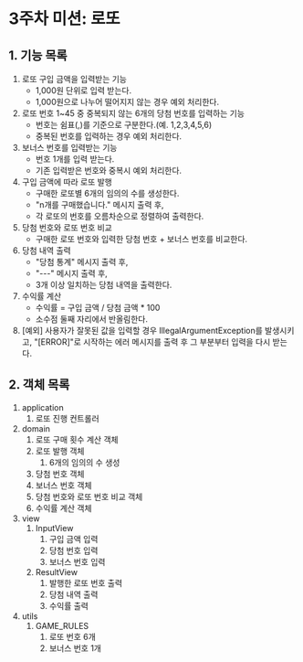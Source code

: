 # 3주차 미션: 로또
## 1. 기능 목록
1. 로또 구입 금액을 입력받는 기능
   * 1,000원 단위로 입력 받는다.
   * 1,000원으로 나누어 떨어지지 않는 경우 예외 처리한다.
2. 로또 번호 1~45 중 중복되지 않는 6개의 당첨 번호를 입력하는 기능
   * 번호는 쉼표(,)를 기준으로 구분한다.(예. 1,2,3,4,5,6)
   * 중복된 번호를 입력하는 경우 예외 처리한다.
3. 보너스 번호를 입력받는 기능
   * 번호 1개를 입력 받는다.
   * 기존 입력받은 번호와 중복시 예외 처리한다.
4. 구입 금액에 따라 로또 발행
    * 구매한 로또별 6개의 임의의 수를 생성한다. 
    * "n개를 구매했습니다." 메시지 출력 후,
    * 각 로또의 번호를 오름차순으로 정렬하여 출력한다.
5. 당첨 번호와 로또 번호 비교
   * 구매한 로또 번호와 입력한 당첨 번호 + 보너스 번호를 비교한다.
6. 당첨 내역 출력
   * "당첨 통계" 메시지 출력 후,
   * "---" 메시지 출력 후,
   * 3개 이상 일치하는 당첨 내역을 출력한다.
7. 수익률 계산
   * 수익률 = 구입 금액 / 당첨 금액 * 100
   * 소수점 둘째 자리에서 반올림한다.
8. [예외] 사용자가 잘못된 값을 입력할 경우 IllegalArgumentException를 발생시키고, "[ERROR]"로 시작하는 에러 메시지를 출력 후 그 부분부터 입력을 다시 받는다.

## 2. 객체 목록
1. application
   1. 로또 진행 컨트롤러
2. domain
   1. 로또 구매 횟수 계산 객체
   2. 로또 발행 객체
      1. 6개의 임의의 수 생성
   3. 당첨 번호 객체
   4. 보너스 번호 객체
   5. 당첨 번호와 로또 번호 비교 객체 
   6. 수익률 계산 객체
3. view
   1. InputView
      1. 구입 금액 입력
      2. 당첨 번호 입력
      3. 보너스 번호 입력
   2. ResultView
      1. 발행한 로또 번호 출력
      2. 당첨 내역 출력
      3. 수익률 출력
4. utils
   1. GAME_RULES
      1. 로또 번호 6개
      2. 보너스 번호 1개